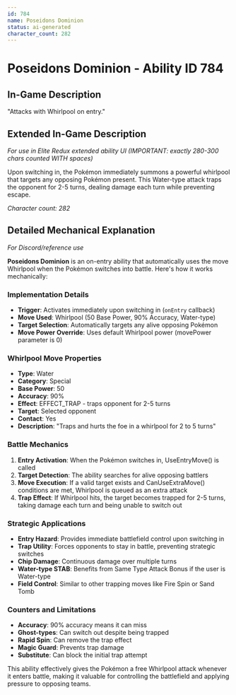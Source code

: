 ```yaml
---
id: 784
name: Poseidons Dominion
status: ai-generated
character_count: 282
---
```


# Poseidons Dominion - Ability ID 784

## In-Game Description
"Attacks with Whirlpool on entry."

## Extended In-Game Description
*For use in Elite Redux extended ability UI (IMPORTANT: exactly 280-300 chars counted WITH spaces)*

Upon switching in, the Pokémon immediately summons a powerful whirlpool that targets any opposing Pokémon present. This Water-type attack traps the opponent for 2-5 turns, dealing damage each turn while preventing escape.

*Character count: 282*

## Detailed Mechanical Explanation
*For Discord/reference use*

**Poseidons Dominion** is an on-entry ability that automatically uses the move Whirlpool when the Pokémon switches into battle. Here's how it works mechanically:

### Implementation Details
- **Trigger**: Activates immediately upon switching in (`onEntry` callback)
- **Move Used**: Whirlpool (50 Base Power, 90% Accuracy, Water-type)
- **Target Selection**: Automatically targets any alive opposing Pokémon
- **Move Power Override**: Uses default Whirlpool power (movePower parameter is 0)

### Whirlpool Move Properties
- **Type**: Water
- **Category**: Special
- **Base Power**: 50
- **Accuracy**: 90%
- **Effect**: EFFECT_TRAP - traps opponent for 2-5 turns
- **Target**: Selected opponent
- **Contact**: Yes
- **Description**: "Traps and hurts the foe in a whirlpool for 2 to 5 turns"

### Battle Mechanics
1. **Entry Activation**: When the Pokémon switches in, UseEntryMove() is called
2. **Target Detection**: The ability searches for alive opposing battlers
3. **Move Execution**: If a valid target exists and CanUseExtraMove() conditions are met, Whirlpool is queued as an extra attack
4. **Trap Effect**: If Whirlpool hits, the target becomes trapped for 2-5 turns, taking damage each turn and being unable to switch out

### Strategic Applications
- **Entry Hazard**: Provides immediate battlefield control upon switching in
- **Trap Utility**: Forces opponents to stay in battle, preventing strategic switches
- **Chip Damage**: Continuous damage over multiple turns
- **Water-type STAB**: Benefits from Same Type Attack Bonus if the user is Water-type
- **Field Control**: Similar to other trapping moves like Fire Spin or Sand Tomb

### Counters and Limitations
- **Accuracy**: 90% accuracy means it can miss
- **Ghost-types**: Can switch out despite being trapped
- **Rapid Spin**: Can remove the trap effect
- **Magic Guard**: Prevents trap damage
- **Substitute**: Can block the initial trap attempt

This ability effectively gives the Pokémon a free Whirlpool attack whenever it enters battle, making it valuable for controlling the battlefield and applying pressure to opposing teams.